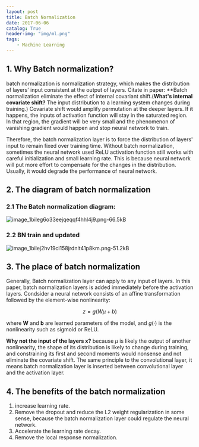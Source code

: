 ```yaml
---
layout: post
title: Batch Normalization
date: 2017-06-06
catalog: True
header-img: "img/ml.png"
tags:
    - Machine Learning
---
```


## **1. Why Batch normalization?**  

batch normalization is normalization strategy, which makes the distribution of layers' input consistent at the output of layers. Citate in paper: **Batch normalization eliminate the effect of internal covariant shift.(**What's internal covariate shift?** The input distribution to a learning system changes during training.) Covariate shift would amplify permutation at the deeper layers. If it happens, the inputs of activation function will stay in the saturated region. In that region, the gradient will be very small and the phenomenon of vanishing gradient would happen and stop neural network to train. 

Therefore, the batch normalization layer is to force the distribution of layers' input to remain fixed over training time. Without batch normalization, sometimes the neural network used ReLU activation function still works with careful initialization and small learning rate. This is because neural network will put more effort to compensate for the changes in the distribution. Usually, it would degrade the performance of neural network.

## 2. The diagram of batch normalization
### 2.1 The Batch normalization diagram:

![image_1bileg6o33eejqeqqf4hhl4j9.png-66.5kB][18]

[18]: http://static.zybuluo.com/GwanSiu/0t599cg5f5hlecjre84uu07w/image_1bileg6o33eejqeqqf4hhl4j9.png

### 2.2 BN train and updated

![image_1bilej2hv19ci158jrdnlt41p8km.png-51.2kB][19]

[19]: http://static.zybuluo.com/GwanSiu/lazgr3fyn2n1mt2euj72mnp3/image_1bilej2hv19ci158jrdnlt41p8km.png

## 3. The place of batch normalization 

Generally, Batch normalization layer can apply to any input of layers. In this paper, batch normalization layers is added immediately before the activation layers. Condsider  a neural network consists of an affine transformation followed by the element-wise nonlinearity:

$$z = g(W\mu+b)$$

where **W** and **b** are learned parameters of the model, and $g(·)$ is the nonlinearity such as sigmoid or ReLU.

**Why not the input of the layers x?**  because $\mu$ is likely the output of another nonlinearity, the shape of its distribution is likely to change during training, and constraining its first and second moments would nonsense and not eliminate the covariate shift. The same  principle to the convolutional layer, it means batch normalization layer is inserted between convolutional layer and the activation layer.

## 4. The benefits of the batch normalization 

1. increase learning rate.   
2. Remove the dropout and reduce the L2 weight regularization in some sense, because the batch normalization layer could regulate the neural network.  
3. Accelerate the learning rate decay.  
4. Remove the local response normalization.
